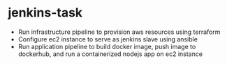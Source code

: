 # jenkins-task
- Run infrastructure pipeline to provision aws resources using terraform
- Configure ec2 instance to serve as jenkins slave using ansible
- Run application pipeline to build docker image, push image to dockerhub, and run a containerized nodejs app on ec2 instance
